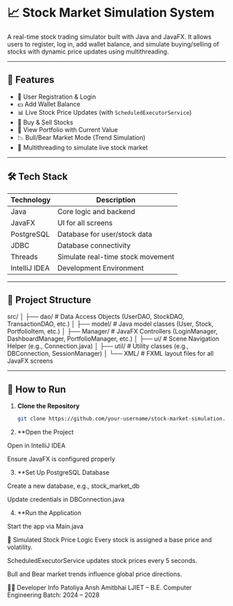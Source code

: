 # 📈 Stock Market Simulation System

A real-time stock trading simulator built with Java and JavaFX. It allows users to register, log in, add wallet balance, and simulate buying/selling of stocks with dynamic price updates using multithreading.

---

## 🚀 Features

- 🔐 User Registration & Login
- 💵 Add Wallet Balance
- 📊 Live Stock Price Updates (with `ScheduledExecutorService`)
- 🛒 Buy & Sell Stocks
- 📂 View Portfolio with Current Value
- 📉 Bull/Bear Market Mode (Trend Simulation)
- 🧵 Multithreading to simulate live stock market

---

## 🛠️ Tech Stack

| Technology     | Description                        |
|----------------|------------------------------------|
| Java           | Core logic and backend             |
| JavaFX         | UI for all screens                 |
| PostgreSQL     | Database for user/stock data       |
| JDBC           | Database connectivity              |
| Threads        | Simulate real-time stock movement  |
| IntelliJ IDEA  | Development Environment            |

---

## 📁 Project Structure

src/
│
├── dao/           # Data Access Objects (UserDAO, StockDAO, TransactionDAO, etc.)
│
├── model/         # Java model classes (User, Stock, PortfolioItem, etc.)
│
├── Manager/       # JavaFX Controllers (LoginManager, DashboardManager, PortfolioManager, etc.)
│
├── ui/            # Scene Navigation Helper (e.g., Connection.java)
│
├── util/          # Utility classes (e.g., DBConnection, SessionManager)
│
└── XML/           # FXML layout files for all JavaFX screens












---

## 🔧 How to Run

1. **Clone the Repository**
   ```bash
   git clone https://github.com/your-username/stock-market-simulation.git
2. **Open the Project

Open in IntelliJ IDEA

Ensure JavaFX is configured properly

3. **Set Up PostgreSQL Database

Create a new database, e.g., stock_market_db

Update credentials in DBConnection.java

4. **Run the Application

Start the app via Main.java

🧪 Simulated Stock Price Logic
Every stock is assigned a base price and volatility.

ScheduledExecutorService updates stock prices every 5 seconds.

Bull and Bear market trends influence global price directions.

👨‍💻 Developer Info
Patoliya Ansh Amitbhai
LJIET – B.E. Computer Engineering
Batch: 2024 – 2028

